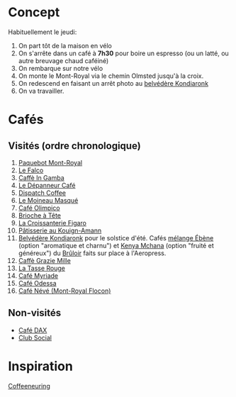 # Concept

Habituellement le jeudi:

1. On part tôt de la maison en vélo
2. On s'arrête dans un café à **7h30** pour boire un espresso (ou un latté, ou autre breuvage chaud caféiné)
3. On rembarque sur notre vélo
4. On monte le Mont-Royal via le chemin Olmsted jusqu'à la croix.
5. On redescend en faisant un arrêt photo au [belvédère Kondiaronk](https://www.openstreetmap.org/#map=19/45.50353/-73.58738)
6. On va travailler.


# Cafés


## Visités (ordre chronologique)

1. [Paquebot Mont-Royal](https://www.paquebot.ca/paquebot-montroyal)
2. [Le Falco](https://www.cafefalco.ca/)
3. [Caffè In Gamba](https://caffeingamba.com/)
4. [Le Dépanneur Café](https://www.facebook.com/depcafelive/)
5. [Dispatch Coffee](https://www.dispatchcoffee.ca/)
6. [Le Moineau Masqué](https://www.facebook.com/lemoineaumasque/)
7. [Café Olimpico](https://www.cafeolimpico.com/)
8. [Brioche à Tête](https://www.briocheatete.ca/)
9. [La Croissanterie Figaro](https://www.lacroissanteriefigaro.com)
10. [Pâtisserie au Kouign-Amann](https://www.facebook.com/pages/P%C3%A2tisserie-au-Kouign-Amann/129622323770489)
11. [Belvédère Kondiaronk](https://www.openstreetmap.org/#map=19/45.50353/-73.58738) pour le solstice d'été. Cafés [mélange Ébène](https://www.lebruloir.com/products/ebene) (option "aromatique et charnu") et [Kenya Mchana](https://www.lebruloir.com/products/kenya-brun-ab) (option "fruité et généreux") du [Brûloir](https://www.lebruloir.com/) faits sur place à l'Aeropress.
12. [Caffè Grazie Mille](http://montreal.caffegraziemille.com/)
13. [La Tasse Rouge](https://www.latasserouge.ca/)
14. [Café Myriade](http://www.cafemyriade.com/wp/fr/le-plateau/)
15. [Café Odessa](https://fr-ca.facebook.com/cafeodessa/)
16. [Café Névé (Mont-Royal Flocon)](https://www.cafeneve.com/)

## Non-visités

* [Café DAX](https://www.cafedax.com/)
* [Club Social](https://www.yellowpages.ca/bus/Quebec/Montreal/Club-Social-Cafe/7749953.html?what=club+social+cafe&where=Montr%C3%A9al%2C+QC&useContext=false)

# Inspiration

[Coffeeneuring](https://chasingmailboxes.com/category/coffeeneuring/)
